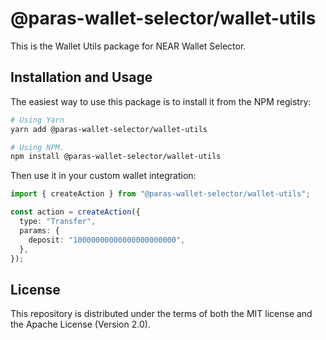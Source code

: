 # @paras-wallet-selector/wallet-utils

This is the Wallet Utils package for NEAR Wallet Selector.

## Installation and Usage

The easiest way to use this package is to install it from the NPM registry:

```bash
# Using Yarn
yarn add @paras-wallet-selector/wallet-utils

# Using NPM.
npm install @paras-wallet-selector/wallet-utils
```

Then use it in your custom wallet integration:

```ts
import { createAction } from "@paras-wallet-selector/wallet-utils";

const action = createAction({
  type: "Transfer",
  params: {
    deposit: "10000000000000000000000",
  },
});
```

## License

This repository is distributed under the terms of both the MIT license and the Apache License (Version 2.0).
